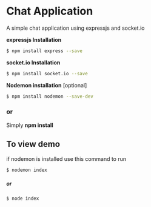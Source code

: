 # Chat Application

A simple chat application using expressjs and socket.io

**expressjs Installation**
```bash
$ npm install express --save
```

**socket.io Installation**
```bash
$ npm install socket.io --save
```

**Nodemon installation** [optional]
```bash
$ npm install nodemon --save-dev
```
### or 
Simply **npm install**

## To view demo
if nodemon is installed use this command to run 
```bash
$ nodemon index
```

##### or
```bash
$ node index
```
